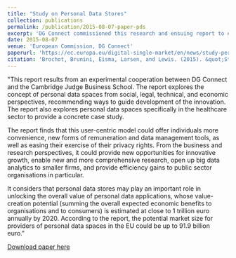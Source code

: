 ```yaml
---
title: "Study on Personal Data Stores"
collection: publications
permalink: /publication/2015-08-07-paper-pds
excerpt: 'DG Connect commissioned this research and ensuing report to evaluate whether the concept of personal data stores is a viable mechanism to increase consumer trust and engagement in the Digital Single Market and to ensure wider access to good quality personal data.'
date: 2015-08-07
venue: 'European Commission, DG Connect'
paperurl: 'https://ec.europa.eu/digital-single-market/en/news/study-personal-data-stores-conducted-cambridge-university-judge-business-school'
citation: 'Brochot, Brunini, Eisma, Larsen, and Lewis. (2015). &quot;Study of Personal Data Stores.&quot; <i>European Commission, DG Connect</i>.'
---
```


"This report results from an experimental cooperation between DG Connect and the Cambridge Judge Business School. The report explores the concept of personal data spaces from social, legal, technical, and economic perspectives, recommending ways to guide development of the innovation. The report also explores personal data spaces specifically in the healthcare sector to provide a concrete case study.

The report finds that this user-centric model could offer individuals more convenience, new forms of remuneration and data management tools, as well as easing their exercise of their privacy rights. From the business and research perspectives, it could provide new opportunities for innovative growth, enable new and more comprehensive research, open up big data analytics to smaller firms, and provide efficiency gains to public sector organisations in particular.

It considers that personal data stores may play an important role in unlocking the overall value of personal data applications, whose value-creation potential (summing the overall expected economic benefits to organisations and to consumers) is estimated at close to 1 trillion euro annually by 2020. According to the report, the potential market size for providers of personal data spaces in the EU could be up to 91.9 billion euro."

[Download paper here](https://ec.europa.eu/digital-single-market/en/news/study-personal-data-stores-conducted-cambridge-university-judge-business-school)

